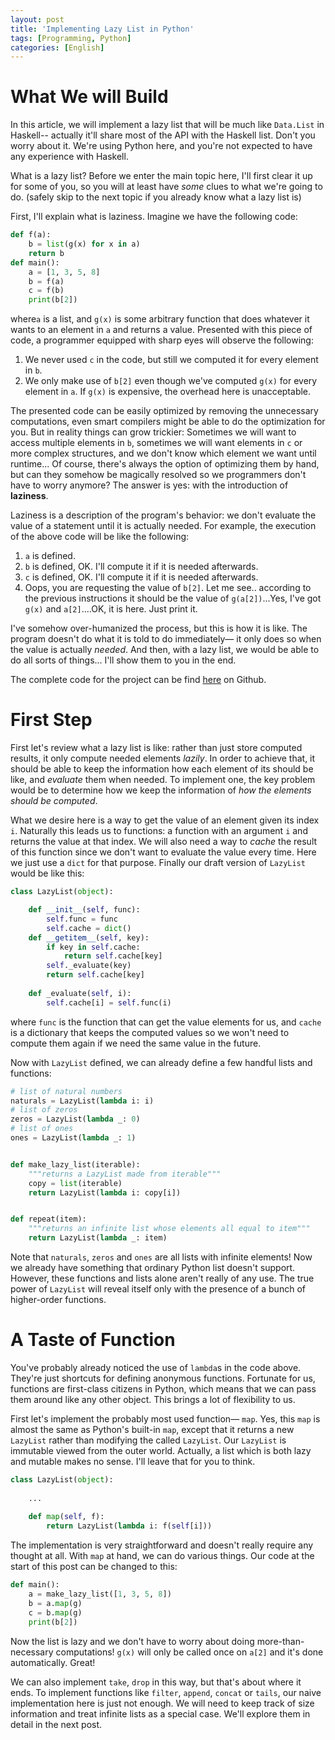 ```yaml
---
layout: post
title: 'Implementing Lazy List in Python'
tags: [Programming, Python]
categories: [English]
---
```

# What We will Build

In this article, we will implement a lazy list that will be much like `Data.List` in Haskell-- actually it'll share most of the API with the Haskell list. Don't you worry about it. We're using Python here, and you're not expected to have any experience with Haskell.

What is a lazy list? Before we enter the main topic here, I'll first clear it up for some of you, so you will at least have *some* clues to what we're going to do. (safely skip to the next topic if you already know what a lazy list is)

First, I'll explain what is laziness. Imagine we have the following code:

```python
def f(a):
    b = list(g(x) for x in a)
    return b
def main():
    a = [1, 3, 5, 8]
    b = f(a)
    c = f(b)
    print(b[2])
```

where`a` is a list, and `g(x)` is some arbitrary function that does whatever it wants to an element in `a` and returns a value. Presented with this piece of code, a programmer equipped with sharp eyes will observe the following:

1. We never used `c` in the code, but still we computed it for every element in `b`.
2. We only make use of `b[2]` even though we've computed `g(x)` for every element in `a`. If `g(x)` is expensive, the overhead here is unacceptable.

The presented code can be easily optimized by removing the unnecessary computations, even smart compilers might be able to do the optimization for you. But in reality things can grow trickier: Sometimes we will want to access multiple elements in `b`, sometimes we will want elements in `c` or more complex structures, and we don't know which element we want until runtime... Of course, there's always the option of optimizing them by hand, but can they somehow be magically resolved so we programmers don't have to worry anymore? The answer is yes: with the introduction of **laziness**.

Laziness is a description of the program's behavior: we don't evaluate the value of a statement until it is actually needed. For example, the execution of the above code will be like the following:

1. `a` is defined.
2. `b` is defined, OK. I'll compute it if it is needed afterwards.
3. `c` is defined, OK. I'll compute it if it is needed afterwards.
4. Oops, you are requesting the value of `b[2]`. Let me see.. according to the previous instructions it should be the value of `g(a[2])`...Yes, I've got `g(x)` and `a[2]`....OK, it is here. Just print it.

I've somehow over-humanized the process, but this is how it is like. The program doesn't do what it is told to do immediately— it only does so when the value is actually *needed*. And then, with a lazy list, we would be able to do all sorts of things... I'll show them to you in the end.

The complete code for the project can be find [here](https://github.com/ouromoros/lazy-list-python) on Github.

# First Step

First let's review what a lazy list is like: rather than just store computed results, it only compute needed elements *lazily*. In order to achieve that, it should be able to keep the information how each element of its should be like, and *evaluate* them when needed. To implement one, the key problem would be to determine how we keep the information of *how the elements should be computed*.

What we desire here is a way to get the value of an element given its index `i`. Naturally this leads us to functions: a function with an argument `i` and returns the value at that index. We will also need a way to *cache* the result of this function since we don't want to evaluate the value every time. Here we just use a `dict` for that purpose. Finally our draft version of `LazyList` would be like this:

```python
class LazyList(object):

    def __init__(self, func):
        self.func = func
        self.cache = dict()
    def __getitem__(self, key):
        if key in self.cache:
            return self.cache[key]
        self._evaluate(key)
        return self.cache[key]
            
    def _evaluate(self, i):
        self.cache[i] = self.func(i)
```

where `func` is the function that can get the value elements for us, and `cache` is a dictionary that keeps the computed values so we won't need to compute them again if we need the same value in the future.

Now with `LazyList` defined, we can already define a few handful lists and functions:

```python
# list of natural numbers
naturals = LazyList(lambda i: i)
# list of zeros
zeros = LazyList(lambda _: 0)
# list of ones
ones = LazyList(lambda _: 1)


def make_lazy_list(iterable):
    """returns a LazyList made from iterable"""
    copy = list(iterable)
    return LazyList(lambda i: copy[i])


def repeat(item):
    """returns an infinite list whose elements all equal to item"""
    return LazyList(lambda _: item)
```

Note that `naturals`, `zeros` and `ones` are all lists with infinite elements! Now we already have something that ordinary Python list doesn't support. However, these functions and lists alone aren't really of any use. The true power of `LazyList` will reveal itself only with the presence of a bunch of higher-order functions. 

# A Taste of Function

You've probably already noticed the use of `lambda`s in the code above. They're just shortcuts for defining anonymous functions. Fortunate for us, functions are first-class citizens in Python, which means that we can pass them around like any other object. This brings a lot of flexibility to us.

First let's implement the probably most used function— `map`. Yes, this `map` is almost the same as Python's built-in `map`, except that it returns a new `LazyList` rather than modifying the called `LazyList`. Our `LazyList` is immutable viewed from the outer world. Actually, a list which is both lazy and mutable makes no sense. I'll leave that for you to think.

```python
class LazyList(object):
    
    ...
	
    def map(self, f):
        return LazyList(lambda i: f(self[i]))
```

The implementation is very straightforward and doesn't really require any thought at all. With `map` at hand, we can do various things. Our code at the start of this post can be changed to this:

```python
def main():
    a = make_lazy_list([1, 3, 5, 8])
    b = a.map(g)
    c = b.map(g)
    print(b[2])
```

Now the list is lazy and we don't have to worry about doing more-than-necessary computations! `g(x)` will only be called once on `a[2]` and it's done automatically. Great!

We can also implement `take`, `drop` in this way, but that's about where it ends. To implement functions like `filter`, `append`, `concat` or `tails`, our naive implementation here is just not enough. We will need to keep track of size information and treat infinite lists as a special case. We'll explore them in detail in the next post.
